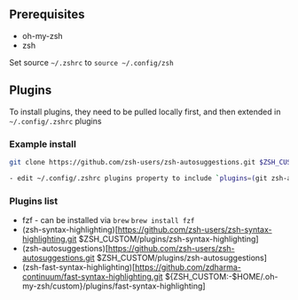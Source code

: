 ## Prerequisites

- oh-my-zsh
- zsh

Set source `~/.zshrc` to `source ~/.config/zsh`

## Plugins

To install plugins, they need to be pulled locally first, and then extended in `~/.config/.zshrc` plugins

### Example install

```sh
git clone https://github.com/zsh-users/zsh-autosuggestions.git $ZSH_CUSTOM/plugins/zsh-autosuggestions

- edit ~/.config/.zshrc plugins property to include `plugins=(git zsh-autosuggestions)`
```

### Plugins list

- fzf - can be installed via `brew` `brew install fzf`
- (zsh-syntax-highlighting)[https://github.com/zsh-users/zsh-syntax-highlighting.git $ZSH_CUSTOM/plugins/zsh-syntax-highlighting]
- (zsh-autosuggestions)[https://github.com/zsh-users/zsh-autosuggestions.git $ZSH_CUSTOM/plugins/zsh-autosuggestions]
- (zsh-fast-syntax-highlighting)[https://github.com/zdharma-continuum/fast-syntax-highlighting.git ${ZSH_CUSTOM:-$HOME/.oh-my-zsh/custom}/plugins/fast-syntax-highlighting]
